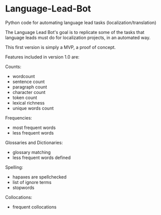 # Language-Lead-Bot
Python code for automating language lead tasks (localization/translation)

The Language Lead Bot's goal is to replicate some of the tasks that language leads must do for localization projects, in an automated way. 

This first version is simply a MVP, a proof of concept.

Features included in version 1.0 are:

Counts:
  - wordcount
  - sentence count
  - paragraph count
  - character count
  - token count
  - lexical richness
  - unique words count

Frequencies:
- most frequent words
- less frequent words

Glossaries and Dictionaries:
- glossary matching
- less frequent words defined

Spelling:
- hapaxes are spellchecked
- list of ignore terms
- stopwords

Collocations:
- frequent collocations



